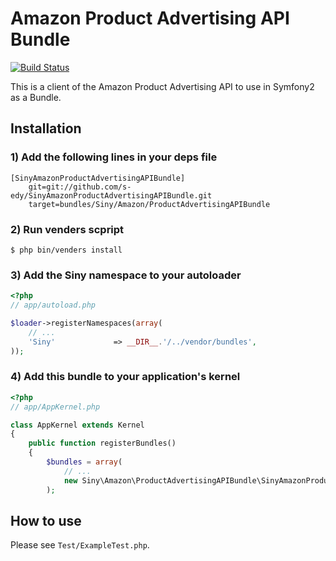 Amazon Product Advertising API Bundle
=====================================

[![Build Status](https://secure.travis-ci.org/s-edy/SinyAmazonProductAdvertisingAPIBundle.png)](http://travis-ci.org/s-edy/SinyAmazonProductAdvertisingAPIBundle)

This is a client of the Amazon Product Advertising API to use in Symfony2 as a Bundle.

Installation
-------------

### 1) Add the following lines in your deps file

```
[SinyAmazonProductAdvertisingAPIBundle]
    git=git://github.com/s-edy/SinyAmazonProductAdvertisingAPIBundle.git
    target=bundles/Siny/Amazon/ProductAdvertisingAPIBundle
```

### 2) Run venders scpript

```
$ php bin/venders install
```

### 3) Add the Siny namespace to your autoloader

```php
<?php
// app/autoload.php

$loader->registerNamespaces(array(
	// ...
	'Siny'             => __DIR__.'/../vendor/bundles',
));
```

### 4) Add this bundle to your application's kernel

```php
<?php
// app/AppKernel.php

class AppKernel extends Kernel
{
    public function registerBundles()
    {
        $bundles = array(
        	// ...
            new Siny\Amazon\ProductAdvertisingAPIBundle\SinyAmazonProductAdvertisingAPIBundle(),
        );
```

How to use
----------

Please see `Test/ExampleTest.php`.
